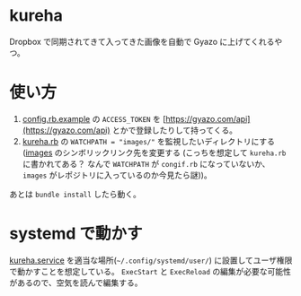 # kureha
Dropbox で同期されてきて入ってきた画像を自動で Gyazo に上げてくれるやつ。

# 使い方
1. [config.rb.example](config.rb.example) の `ACCESS_TOKEN` を
[https://gyazo.com/api](https://gyazo.com/api) とかで登録したりして持ってくる。
2. [kureha.rb](kureha.rb) の `WATCHPATH = "images/"` を監視したいディレクトリにする
([images](images) のシンボリックリンク先を変更する
(こっちを想定して `kureha.rb` に書かれてある？
なんで `WATCHPATH` が `congif.rb` になっていないか、`images` がレポジトリに入っているのか今見たら謎))。

あとは `bundle install` したら動く。

# systemd で動かす
[kureha.service](kureha.service) を適当な場所(`~/.config/systemd/user/`) に設置してユーザ権限で動かすことを想定している。
`ExecStart` と `ExecReload` の編集が必要な可能性があるので、空気を読んで編集する。
